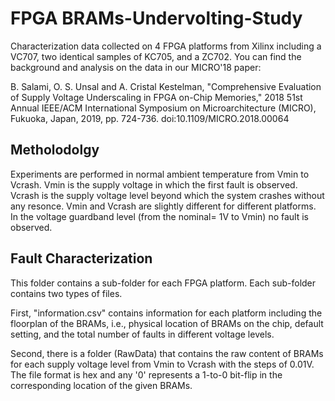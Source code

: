 # FPGA BRAMs-Undervolting-Study

Characterization data collected on 4 FPGA platforms from Xilinx including a VC707, two identical samples of KC705, and a ZC702. You can find the background and analysis on the data in our MICRO'18 paper:

B. Salami, O. S. Unsal and A. Cristal Kestelman, "Comprehensive Evaluation of Supply Voltage Underscaling in FPGA on-Chip Memories," 2018 51st Annual IEEE/ACM International Symposium on Microarchitecture (MICRO), Fukuoka, Japan, 2019, pp. 724-736.
doi:10.1109/MICRO.2018.00064 

## Metholodolgy
Experiments are performed in normal ambient temperature from Vmin to Vcrash. Vmin is the supply voltage in which the first fault is observed. Vcrash is the supply voltage level beyond which the system crashes without any resonce. Vmin and Vcrash are slightly different for different platforms. In the voltage guardband level (from the nominal= 1V to Vmin) no fault is observed. 

## Fault Characterization
This folder contains a sub-folder for each FPGA platform. Each sub-folder contains two types of files. 

First, "information.csv" contains information for each platform including the floorplan of the BRAMs, i.e., physical location of BRAMs on the chip, default setting, and the total number of faults in different voltage levels. 

Second, there is a folder (RawData) that contains the raw content of BRAMs for each supply voltage level from Vmin to Vcrash with the steps of 0.01V. The file format is hex and any '0' represents a 1-to-0 bit-flip in the corresponding location of the given BRAMs. 

